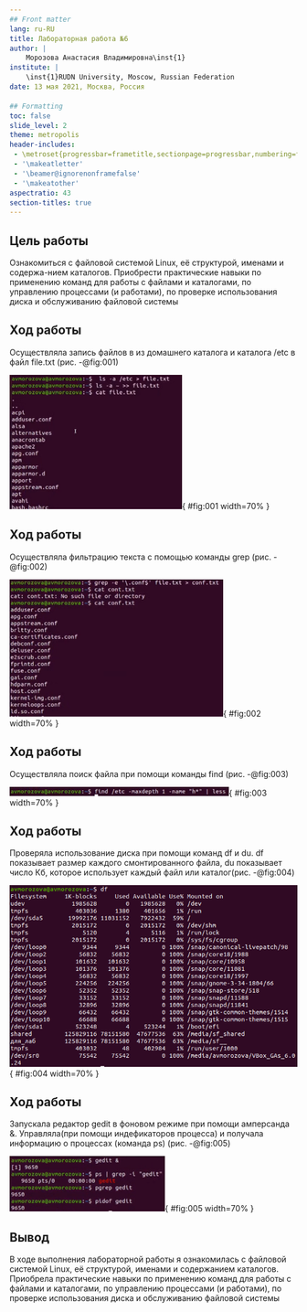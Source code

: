 ```yaml
---
## Front matter
lang: ru-RU
title: Лабораторная работа №6
author: |
	Морозова Анастасия Владимировна\inst{1}
institute: |
	\inst{1}RUDN University, Moscow, Russian Federation
date: 13 мая 2021, Москва, Россия

## Formatting
toc: false
slide_level: 2
theme: metropolis
header-includes: 
 - \metroset{progressbar=frametitle,sectionpage=progressbar,numbering=fraction}
 - '\makeatletter'
 - '\beamer@ignorenonframefalse'
 - '\makeatother'
aspectratio: 43
section-titles: true
---
```


## Цель работы

Ознакомиться с файловой системой Linux, её структурой, именами и содержа-нием каталогов. Приобрести практические навыки по применению команд для работы с файлами и каталогами, по управлению процессами (и работами), по проверке использования диска и обслуживанию файловой системы

## Ход работы

Осуществляла запись файлов в из домашнего каталога и каталога /etc в файл file.txt (рис. -@fig:001)

![Запись файлов](image7/1.png){ #fig:001 width=70% }


## Ход работы

Осуществляла фильтрацию текста с помощью команды grep (рис. -@fig:002)

![Команда grep](image7/2.png){ #fig:002 width=70% }

## Ход работы

Осуществляла поиск файла при помощи команды find (рис. -@fig:003)

![Команда find](image7/4.png){ #fig:003 width=70% }

## Ход работы

Проверяла использование диска при помощи команд df и du. df показывает размер каждого смонтированного файла, du  показывает число Кб, которое использует каждый файл или каталог(рис. -@fig:004)

![Команда df](image7/16.png){ #fig:004 width=70% }

## Ход работы

Запускала редактор gedit в фоновом режиме при помощи амперсанда &. Управляла(при помощи индефикаторов процесса) и получала информацию о процессах (команда ps) (рис. -@fig:005)

![Получение информации о процессах](image7/10.png){ #fig:005 width=70% }

## Вывод

В ходе выполнения лабораторной работы я ознакомилась с файловой системой Linux, её структурой, именами и содержанием каталогов. Приобрела практические навыки по применению команд для работы с файлами и каталогами, по управлению процессами (и работами), по проверке использования диска и обслуживанию файловой системы

